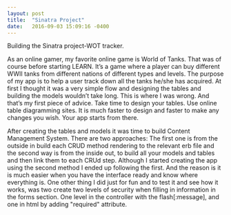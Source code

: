 ```yaml
---
layout: post
title:  "Sinatra Project"
date:   2016-09-03 15:09:16 -0400
---
```



Building the Sinatra project-WOT tracker.

As an online gamer, my favorite online game is World of Tanks. That was of course before starting LEARN.  It’s a game where a player can buy different WWII tanks from different nations  of different types and levels. The purpose of my app is to help a user track down all the tanks he/she has acquired. At first I thought it was a very simple flow and designing the tables and building the models wouldn’t take long. This is where I was wrong. And that’s my first piece of advice. Take time to design your tables. Use online table diagramming sites. It is much faster to design and faster to make any changes you wish. Your app starts from there.

After creating the tables and models it was time to build Content Management System. There are two approaches: The first one is from the outside in build each CRUD method rendering to the relevant erb file and the second way is from the inside out, to build all your models and tables and then link them to each CRUd step. Although I started creating the app using the second method I ended up following the first. And the reason is it is much easier when you have the interface ready and know where everything is. One other thing I did just for fun and to test it and see how it works, was two create two levels of security when filling in information in the forms section. One level in the controller with the flash[:message], and one in html by adding "required" attribute.  

